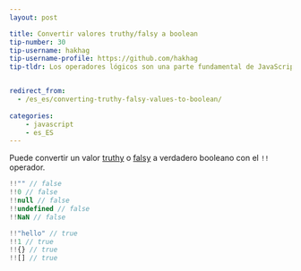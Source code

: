 ```yaml
---
layout: post

title: Convertir valores truthy/falsy a boolean
tip-number: 30
tip-username: hakhag
tip-username-profile: https://github.com/hakhag
tip-tldr: Los operadores lógicos son una parte fundamental de JavaScript, aquí se puede ver una manera de obtener siempre un verdadero o falso, no importa lo que se le dio a él.


redirect_from:
  - /es_es/converting-truthy-falsy-values-to-boolean/
  
categories:
    - javascript
    - es_ES
---
```


Puede convertir un valor [truthy](https://developer.mozilla.org/en-US/docs/Glossary/Truthy) o [falsy](https://developer.mozilla.org/en-US/docs/Glossary/Falsy) a verdadero booleano con el `!!` operador.

```js
!!"" // false
!!0 // false
!!null // false
!!undefined // false
!!NaN // false

!!"hello" // true
!!1 // true
!!{} // true
!![] // true
```

